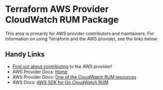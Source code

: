 # Terraform AWS Provider CloudWatch RUM Package

This area is primarily for AWS provider contributors and maintainers. For information on _using_ Terraform and the AWS provider, see the links below.


## Handy Links

* [Find out about contributing](../../../docs/contributing) to the AWS provider!
* AWS Provider Docs: [Home](https://registry.terraform.io/providers/hashicorp/aws/latest/docs)
* AWS Provider Docs: [One of the CloudWatch RUM resources](https://registry.terraform.io/providers/hashicorp/aws/latest/docs/resources/cloudwatchrum_app_monitor)
* AWS Docs: [AWS SDK for Go CloudWatch RUM](https://docs.aws.amazon.com/sdk-for-go/api/service/cloudwatchrum/)
